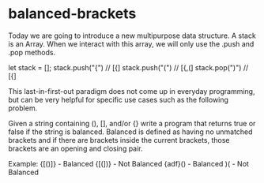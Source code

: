 # balanced-brackets

Today we are going to introduce a new multipurpose data structure. A stack is an Array. When we interact with this array, we will only use the .push and .pop methods.


let stack = [];
stack.push("{") // [{]
stack.push("(") // [{,(]
stack.pop(")") // [{]


This last-in-first-out paradigm does not come up in everyday programming, but can be very helpful for specific use cases such as the following problem.


Given a string containing (), [], and/or {} write a program that returns true or false if the string is balanced. Balanced is defined as having no unmatched brackets and if there are brackets inside the current brackets, those brackets are an opening and closing pair.


Example:
{[()]} - Balanced
{[(])} - Not Balanced
{adf}() - Balanced
)( - Not Balanced
